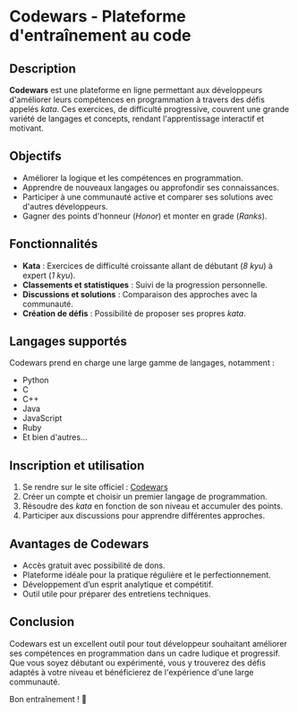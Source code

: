 # Codewars - Plateforme d'entraînement au code

## Description

**Codewars** est une plateforme en ligne permettant aux développeurs d'améliorer leurs compétences en programmation à travers des défis appelés *kata*. Ces exercices, de difficulté progressive, couvrent une grande variété de langages et concepts, rendant l'apprentissage interactif et motivant.

## Objectifs

- Améliorer la logique et les compétences en programmation.
- Apprendre de nouveaux langages ou approfondir ses connaissances.
- Participer à une communauté active et comparer ses solutions avec d'autres développeurs.
- Gagner des points d'honneur (*Honor*) et monter en grade (*Ranks*).

## Fonctionnalités

- **Kata** : Exercices de difficulté croissante allant de débutant (*8 kyu*) à expert (*1 kyu*).
- **Classements et statistiques** : Suivi de la progression personnelle.
- **Discussions et solutions** : Comparaison des approches avec la communauté.
- **Création de défis** : Possibilité de proposer ses propres *kata*.

## Langages supportés

Codewars prend en charge une large gamme de langages, notamment :
- Python
- C
- C++
- Java
- JavaScript
- Ruby
- Et bien d'autres…

## Inscription et utilisation

1. Se rendre sur le site officiel : [Codewars](https://www.codewars.com/)
2. Créer un compte et choisir un premier langage de programmation.
3. Résoudre des *kata* en fonction de son niveau et accumuler des points.
4. Participer aux discussions pour apprendre différentes approches.

## Avantages de Codewars

- Accès gratuit avec possibilité de dons.
- Plateforme idéale pour la pratique régulière et le perfectionnement.
- Développement d’un esprit analytique et compétitif.
- Outil utile pour préparer des entretiens techniques.

## Conclusion

Codewars est un excellent outil pour tout développeur souhaitant améliorer ses compétences en programmation dans un cadre ludique et progressif. Que vous soyez débutant ou expérimenté, vous y trouverez des défis adaptés à votre niveau et bénéficierez de l'expérience d'une large communauté.

Bon entraînement ! 🚀